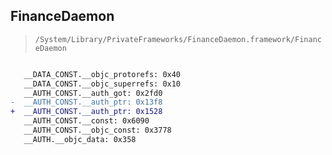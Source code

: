 ## FinanceDaemon

> `/System/Library/PrivateFrameworks/FinanceDaemon.framework/FinanceDaemon`

```diff

   __DATA_CONST.__objc_protorefs: 0x40
   __DATA_CONST.__objc_superrefs: 0x10
   __AUTH_CONST.__auth_got: 0x2fd0
-  __AUTH_CONST.__auth_ptr: 0x13f8
+  __AUTH_CONST.__auth_ptr: 0x1528
   __AUTH_CONST.__const: 0x6090
   __AUTH_CONST.__objc_const: 0x3778
   __AUTH.__objc_data: 0x358

```
